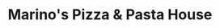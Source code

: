 ---
title: Marino's Pizza & Pasta House
lng: -76.653822
lat: 39.981945
color: '#31225D'
type: Italian
address: 3595 E Market St, York, PA 17402
rating: 4
tags:
  - pizza
  - pasta
  - italian
---